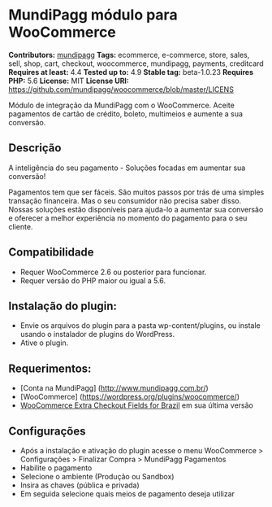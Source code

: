 # MundiPagg módulo para WooCommerce #
**Contributors:** [mundipagg](https://profiles.wordpress.org/mundipagg)
**Tags:** ecommerce, e-commerce, store, sales, sell, shop, cart, checkout, woocommerce, mundipagg, payments, creditcard
**Requires at least:** 4.4
**Tested up to:** 4.9
**Stable tag:** beta-1.0.23
**Requires PHP:** 5.6
**License:** MIT
**License URI:** https://github.com/mundipagg/woocommerce/blob/master/LICENS

Módulo de integração da MundiPagg com o WooCommerce. Aceite pagamentos de cartão de crédito, boleto, multimeios e aumente a sua conversão.

## Descrição ##

A inteligência do seu pagamento - Soluções focadas em aumentar sua conversão!

Pagamentos tem que ser fáceis. São muitos passos por trás de uma simples transação financeira. Mas o seu consumidor não precisa saber disso. Nossas soluções estão disponíveis para ajuda-lo a aumentar sua conversão e oferecer a melhor experiência no momento do pagamento para o seu cliente.

## Compatibilidade ##

- Requer WooCommerce 2.6 ou posterior para funcionar.
- Requer versão do PHP maior ou igual a 5.6.

## Instalação do plugin: ##

- Envie os arquivos do plugin para a pasta wp-content/plugins, ou instale usando o instalador de plugins do WordPress.
- Ative o plugin.

## Requerimentos: ##

- [Conta na MundiPagg] (http://www.mundipagg.com.br/)
- [WooCommerce] (https://wordpress.org/plugins/woocommerce/)
- [WooCommerce Extra Checkout Fields for Brazil](https://wordpress.org/plugins/woocommerce-extra-checkout-fields-for-brazil/) em sua última versão

## Configurações ##

- Após a instalação e ativação do plugin acesse o menu WooCommerce > Configurações > Finalizar Compra > MundiPagg Pagamentos
- Habilite o pagamento
- Selecione o ambiente (Produção ou Sandbox)
- Insira as chaves (pública e privada)
- Em seguida selecione quais meios de pagamento deseja utilizar


